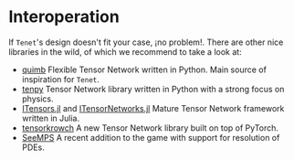 # Interoperation

If `Tenet`'s design doesn't fit your case, ¡no problem!. There are other nice libraries in the wild, of which we recommend to take a look at:

- [quimb](https://github.com/jcmgray/quimb) Flexible Tensor Network written in Python. Main source of inspiration for `Tenet`.
- [tenpy](https://github.com/tenpy/tenpy) Tensor Network library written in Python with a strong focus on physics.
- [ITensors.jl](https://github.com/ITensor/ITensors.jl) and [ITensorNetworks.jl](https://github.com/ITensors/ITensorNetworks.jl) Mature Tensor Network framework written in Julia.
- [tensorkrowch](https://github.com/joserapa98/tensorkrowch) A new Tensor Network library built on top of PyTorch.
- [SeeMPS](https://github.com/juanjosegarciaripoll/seemps) A recent addition to the game with support for resolution of PDEs.
